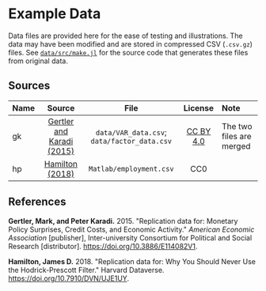 # Example Data

Data files are provided here for the ease of testing and illustrations.
The data may have been modified
and are stored in compressed CSV (`.csv.gz`) files.
See [`data/src/make.jl`](src/make.jl) for the source code
that generates these files from original data.

## Sources

| Name | Source | File | License | Note |
| :--- | :----: | :-------: | :-----: | :--- |
| gk | [Gertler and Karadi (2015)](https://doi.org/10.3886/E114082V1) | `data/VAR_data.csv`; `data/factor_data.csv` | [CC BY 4.0](https://doi.org/10.3886/E114082V1-78600) | The two files are merged |
| hp | [Hamilton (2018)](https://doi.org/10.7910/DVN/UJE1UY) | `Matlab/employment.csv` | CC0 | |

## References

**Gertler, Mark, and Peter Karadi.** 2015. "Replication data for: Monetary Policy Surprises, Credit Costs, and Economic Activity." *American Economic Association* [publisher], Inter-university Consortium for Political and Social Research [distributor]. https://doi.org/10.3886/E114082V1.

**Hamilton, James D.** 2018. "Replication data for: Why You Should Never Use the Hodrick-Prescott Filter." Harvard Dataverse. https://doi.org/10.7910/DVN/UJE1UY.
